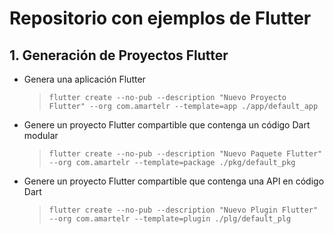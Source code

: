 # Repositorio con ejemplos de Flutter

## 1. Generación de Proyectos Flutter

- Genera una aplicación Flutter

    >```flutter create --no-pub --description "Nuevo Proyecto Flutter" --org com.amartelr --template=app ./app/default_app```

- Genere un proyecto Flutter compartible que contenga un código Dart modular

    >```flutter create --no-pub --description "Nuevo Paquete Flutter" --org com.amartelr --template=package ./pkg/default_pkg```

- Genere un proyecto Flutter compartible que contenga una API en código Dart

    >```flutter create --no-pub --description "Nuevo Plugin Flutter" --org com.amartelr --template=plugin ./plg/default_plg```
